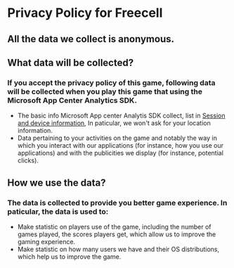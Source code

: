# Privacy Policy for Freecell


## All the data we collect is anonymous.


## What data will be collected?
### If you accept the privacy policy of this game, following data will be collected when you play this game that using the Microsoft App Center Analytics SDK.
   + The basic info Microsoft App center Analytis SDK collect, list in [Session and device information](https://docs.microsoft.com/en-us/appcenter/sdk/analytics/macos#session-and-device-information), In paticular, we won't ask for your location information.
   + Data pertaining to your activities on the game and notably the way in which you interact with our applications (for instance, how you use our applications) and with the publicities we display (for instance, potential clicks).
    
    
## How we use the data?
### The data is collected to provide you better game experience. In paticular, the data is used to:
   + Make statistic on players use of the game, including the number of games played, the scores players get, which allow us to improve the gaming experience.
   + Make statistic on how many users we have and their OS distributions, which help us to improve the game.
